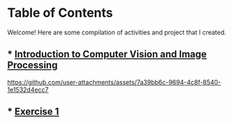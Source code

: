 # Table of Contents

Welcome! Here are some compilation of activities and project that I created.

## * [Introduction to Computer Vision and Image Processing](https://colab.research.google.com/drive/1VycegRSYjEfPe4n_s00aOsuVxBIcM-rq)
https://github.com/user-attachments/assets/7a39bb6c-9694-4c8f-8540-1e1532d4ecc7

## * [Exercise 1](https://colab.research.google.com/drive/1vpu-mclJDewF94DGSM31ID1e4Gpos4d5#scrollTo=YuArdsiCwIR0)




